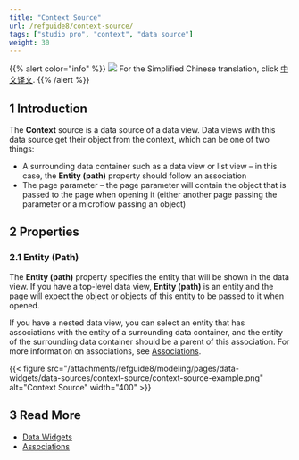 ```yaml
---
title: "Context Source"
url: /refguide8/context-source/
tags: ["studio pro", "context", "data source"]
weight: 30
---
```


{{% alert color="info" %}}
<img src="/attachments/china.png" class="d-inline-block" /> For the Simplified Chinese translation, click [中文译文](https://cdn.mendix.tencent-cloud.com/documentation/refguide8/context-source.pdf).
{{% /alert %}}

## 1 Introduction

The **Context** source is a data source of a data view. Data views with this data source get their object from the context, which can be one of two things:

* A surrounding data container such as a data view or list view – in this case, the **Entity (path)** property should follow an association 
* The page parameter – the page parameter will contain the object that is passed to the page when opening it (either another page passing the parameter or a microflow passing an object)

## 2 Properties

### 2.1 Entity (Path)

The **Entity (path)** property specifies the entity that will be shown in the data view. If you have a top-level data view, **Entity (path)** is an entity and the page will expect the object or objects of this entity to be passed to it when opened. 

If you have a nested data view, you can select an entity that has associations with the entity of a surrounding data container, and the entity of the surrounding data container should be a parent of this association. For more information on associations, see [Associations](/refguide8/associations/). 

{{< figure src="/attachments/refguide8/modeling/pages/data-widgets/data-sources/context-source/context-source-example.png" alt="Context Source"   width="400"  >}}

## 3 Read More

* [Data Widgets](/refguide8/data-widgets/)
* [Associations](/refguide8/associations/)
